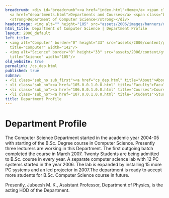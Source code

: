 ```yaml
---
breadcrumb: <div id="breadcrumb"><a href="index.html">Home</a> <span class="breadcrumb_spacer">&gt;</span>
  <a href="departments.html">Departments and Courses</a> <span class="breadcrumb_spacer">&gt;</span>
  <strong>Department of Computer Science</strong></div>
headerimage: <img alt="" height="105" src="assets/2006/images/banners/departments.jpg" width="472"/>
html_title: Department of Computer Science | Department Profile
layout: 2006_default
left_title:
- <img alt="Computer" border="0" height="33" src="assets/2006/content/gt/91f3e9fd7ed19d82a3ca85a92046fd25.png"
  title="Computer" width="142"/>
- <img alt="Science" border="0" height="33" src="assets/2006/content/gt/05e5ab574e367fd87bc004ee44190c7f.png"
  title="Science" width="105"/>
old_website: true
permalink: /cs_dep.html
published: true
subnav:
- <li class="sub_no sub_first"><a href="cs_dep.html" title="About">About</a></li>
- <li class="sub_no"><a href="105.0.0.1.0.0.html" title="Faculty">Faculty</a></li>
- <li class="sub_no"><a href="106.0.0.1.0.0.html" title="Courses">Courses</a></li>
- <li class="sub_no"><a href="107.0.0.1.0.0.html" title="Students">Students</a></li>
title: Department Profile
---
```


# Department Profile

The Computer Science Department started in the academic year 2004-05 with
starting of the B.Sc. Degree course in Computer Science. Presently three
lecturers are working in this Department. The first outgoing batch completed
the course in March 2007. Twenty Students are being admitted to B.Sc. course
in every year. A separate computer science lab with 12 PC systems started in
the year 2006. The lab is expanded by installing 15 more PC systems and an lcd
projector in 2007.The department is ready to accept more students for B.Sc.
Computer Science course in future.  

Presently, Jubeesh M. K., Assistant Professor, Department of Physics, is the
acting HOD of the Department.